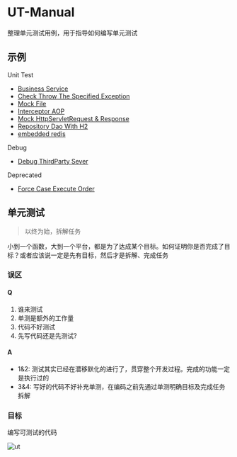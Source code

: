 # UT-Manual

整理单元测试用例，用于指导如何编写单元测试

## 示例

Unit Test

- [Business Service](./src/test/java/com/github/wangyuheng/utmanual/service/BizServiceTest.java)
- [Check Throw The Specified Exception](./src/test/java/com/github/wangyuheng/utmanual/conf/UtPropertiesTestWithThrown.java)
- [Mock File](./src/test/java/com/github/wangyuheng/utmanual/conf/UtPropertiesTestWithFileMock.java)
- [Interceptor AOP](./src/test/java/com/github/wangyuheng/utmanual/aop/LoginInterceptorTestMockHttpServlet.java)
- [Mock HttpServletRequest & Response](./src/test/java/com/github/wangyuheng/utmanual/aop/LoginInterceptorTestMockHttpServlet.java)
- [Repository Dao With H2](./src/test/java/com/github/wangyuheng/utmanual/repository/CommonRepositoryTest.java)
- [embedded redis](./src/test/java/com/github/wangyuheng/utmanual/service/CacheServiceTest.java)

Debug

- [Debug ThirdParty Sever](./src/test/java/com/github/wangyuheng/utmanual/adapter/OuterAdapter.java)

Deprecated

- [Force Case Execute Order](./src/test/java/com/github/wangyuheng/utmanual/util/CommonUtilCareSeq.java)

## 单元测试

> 以终为始，拆解任务

小到一个函数，大到一个平台，都是为了达成某个目标。如何证明你是否完成了目标？或者应该说一定是先有目标，然后才是拆解、完成任务

### 误区

#### Q

1. 谁来测试
2. 单测是额外的工作量
3. 代码不好测试
4. 先写代码还是先测试?

#### A

- 1&2: 测试其实已经在潜移默化的进行了，贯穿整个开发过程。完成的功能一定是执行过的
- 3&4: 写好的代码不好补充单测，在编码之前先通过单测明确目标及完成任务拆解

### 目标
    
编写可测试的代码

![ut](http://www.plantuml.com/plantuml/proxy?src=https://raw.githubusercontent.com/wangyuheng/ut-manual/master/.doc/ut.puml)
